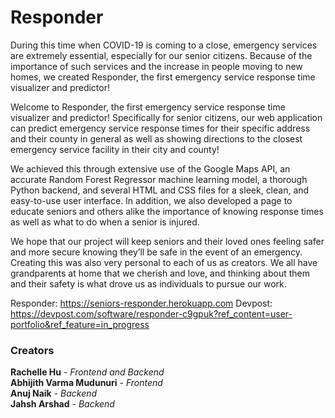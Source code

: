 # Responder
During this time when COVID-19 is coming to a close, emergency services are extremely essential, especially for our senior citizens. Because of the importance of such services and the increase in people moving to new homes, we created Responder, the first emergency service response time visualizer and predictor!

Welcome to Responder, the first emergency service response time visualizer and predictor! Specifically for senior citizens, our web application can predict emergency service response times for their specific address and their county in general as well as showing directions to the closest emergency service facility in their city and county!

We achieved this through extensive use of the Google Maps API, an accurate Random Forest Regressor machine learning model, a thorough Python backend, and several HTML and CSS files for a sleek, clean, and easy-to-use user interface. In addition, we also developed a page to educate seniors and others alike the importance of knowing response times as well as what to do when a senior is injured.

We hope that our project will keep seniors and their loved ones feeling safer and more secure knowing they’ll be safe in the event of an emergency. Creating this was also very personal to each of us as creators. We all have grandparents at home that we cherish and love, and thinking about them and their safety is what drove us as individuals to pursue our work.

Responder: https://seniors-responder.herokuapp.com
Devpost: https://devpost.com/software/responder-c9gpuk?ref_content=user-portfolio&ref_feature=in_progress

### Creators
**Rachelle Hu** - *Frontend and Backend*<br />
**Abhijith Varma Mudunuri** - *Frontend*<br />
**Anuj Naik** - *Backend*<br />
**Jahsh Arshad** - *Backend*
